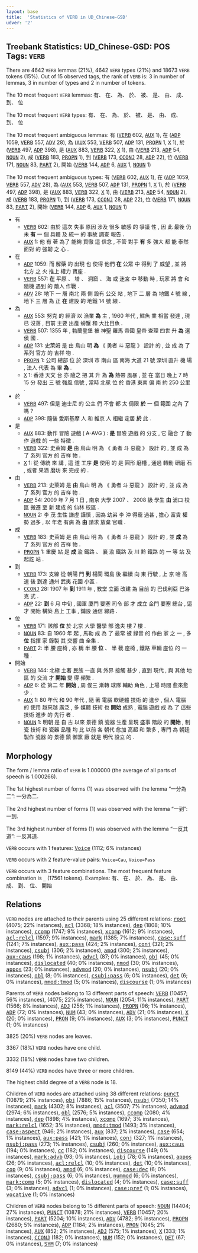 ```yaml
---
layout: base
title:  'Statistics of VERB in UD_Chinese-GSD'
udver: '2'
---
```


## Treebank Statistics: UD_Chinese-GSD: POS Tags: `VERB`

There are 4642 `VERB` lemmas (21%), 4642 `VERB` types (21%) and 18673 `VERB` tokens (15%).
Out of 15 observed tags, the rank of `VERB` is: 3 in number of lemmas, 3 in number of types and 2 in number of tokens.

The 10 most frequent `VERB` lemmas: 有、 在、 為、 於、 被、 是、 由、 成、 到、 位

The 10 most frequent `VERB` types:  有、 在、 為、 於、 被、 是、 由、 成、 到、 位

The 10 most frequent ambiguous lemmas: 有 (<tt><a href="zh_gsd-pos-VERB.html">VERB</a></tt> 602, <tt><a href="zh_gsd-pos-AUX.html">AUX</a></tt> 1), 在 (<tt><a href="zh_gsd-pos-ADP.html">ADP</a></tt> 1059, <tt><a href="zh_gsd-pos-VERB.html">VERB</a></tt> 557, <tt><a href="zh_gsd-pos-ADV.html">ADV</a></tt> 28), 為 (<tt><a href="zh_gsd-pos-AUX.html">AUX</a></tt> 553, <tt><a href="zh_gsd-pos-VERB.html">VERB</a></tt> 507, <tt><a href="zh_gsd-pos-ADP.html">ADP</a></tt> 131, <tt><a href="zh_gsd-pos-PROPN.html">PROPN</a></tt> 1, <tt><a href="zh_gsd-pos-X.html">X</a></tt> 1), 於 (<tt><a href="zh_gsd-pos-VERB.html">VERB</a></tt> 497, <tt><a href="zh_gsd-pos-ADP.html">ADP</a></tt> 398), 是 (<tt><a href="zh_gsd-pos-AUX.html">AUX</a></tt> 883, <tt><a href="zh_gsd-pos-VERB.html">VERB</a></tt> 322, <tt><a href="zh_gsd-pos-X.html">X</a></tt> 1), 由 (<tt><a href="zh_gsd-pos-VERB.html">VERB</a></tt> 213, <tt><a href="zh_gsd-pos-ADP.html">ADP</a></tt> 54, <tt><a href="zh_gsd-pos-NOUN.html">NOUN</a></tt> 2), 成 (<tt><a href="zh_gsd-pos-VERB.html">VERB</a></tt> 183, <tt><a href="zh_gsd-pos-PROPN.html">PROPN</a></tt> 1), 到 (<tt><a href="zh_gsd-pos-VERB.html">VERB</a></tt> 173, <tt><a href="zh_gsd-pos-CCONJ.html">CCONJ</a></tt> 28, <tt><a href="zh_gsd-pos-ADP.html">ADP</a></tt> 22), 位 (<tt><a href="zh_gsd-pos-VERB.html">VERB</a></tt> 171, <tt><a href="zh_gsd-pos-NOUN.html">NOUN</a></tt> 83, <tt><a href="zh_gsd-pos-PART.html">PART</a></tt> 2), 開始 (<tt><a href="zh_gsd-pos-VERB.html">VERB</a></tt> 144, <tt><a href="zh_gsd-pos-ADP.html">ADP</a></tt> 6, <tt><a href="zh_gsd-pos-AUX.html">AUX</a></tt> 1, <tt><a href="zh_gsd-pos-NOUN.html">NOUN</a></tt> 1)

The 10 most frequent ambiguous types:  有 (<tt><a href="zh_gsd-pos-VERB.html">VERB</a></tt> 602, <tt><a href="zh_gsd-pos-AUX.html">AUX</a></tt> 1), 在 (<tt><a href="zh_gsd-pos-ADP.html">ADP</a></tt> 1059, <tt><a href="zh_gsd-pos-VERB.html">VERB</a></tt> 557, <tt><a href="zh_gsd-pos-ADV.html">ADV</a></tt> 28), 為 (<tt><a href="zh_gsd-pos-AUX.html">AUX</a></tt> 553, <tt><a href="zh_gsd-pos-VERB.html">VERB</a></tt> 507, <tt><a href="zh_gsd-pos-ADP.html">ADP</a></tt> 131, <tt><a href="zh_gsd-pos-PROPN.html">PROPN</a></tt> 1, <tt><a href="zh_gsd-pos-X.html">X</a></tt> 1), 於 (<tt><a href="zh_gsd-pos-VERB.html">VERB</a></tt> 497, <tt><a href="zh_gsd-pos-ADP.html">ADP</a></tt> 398), 是 (<tt><a href="zh_gsd-pos-AUX.html">AUX</a></tt> 883, <tt><a href="zh_gsd-pos-VERB.html">VERB</a></tt> 322, <tt><a href="zh_gsd-pos-X.html">X</a></tt> 1), 由 (<tt><a href="zh_gsd-pos-VERB.html">VERB</a></tt> 213, <tt><a href="zh_gsd-pos-ADP.html">ADP</a></tt> 54, <tt><a href="zh_gsd-pos-NOUN.html">NOUN</a></tt> 2), 成 (<tt><a href="zh_gsd-pos-VERB.html">VERB</a></tt> 183, <tt><a href="zh_gsd-pos-PROPN.html">PROPN</a></tt> 1), 到 (<tt><a href="zh_gsd-pos-VERB.html">VERB</a></tt> 173, <tt><a href="zh_gsd-pos-CCONJ.html">CCONJ</a></tt> 28, <tt><a href="zh_gsd-pos-ADP.html">ADP</a></tt> 22), 位 (<tt><a href="zh_gsd-pos-VERB.html">VERB</a></tt> 171, <tt><a href="zh_gsd-pos-NOUN.html">NOUN</a></tt> 83, <tt><a href="zh_gsd-pos-PART.html">PART</a></tt> 2), 開始 (<tt><a href="zh_gsd-pos-VERB.html">VERB</a></tt> 144, <tt><a href="zh_gsd-pos-ADP.html">ADP</a></tt> 6, <tt><a href="zh_gsd-pos-AUX.html">AUX</a></tt> 1, <tt><a href="zh_gsd-pos-NOUN.html">NOUN</a></tt> 1)


* 有
  * <tt><a href="zh_gsd-pos-VERB.html">VERB</a></tt> 602: 由於 這次 失事 原因 涉及 很多 敏感 的 爭議 性 , 因 此 最後 仍 未 <b>有</b> 一 個 具體 及 統一 的 事故 調查 報告 .
  * <tt><a href="zh_gsd-pos-AUX.html">AUX</a></tt> 1: 他 有 著 為了 能夠 貫徹 這 信念 , 不管 對手 <b>有</b> 多 強大 都 能 泰然 面對 的 強韌 之 心 .
* 在
  * <tt><a href="zh_gsd-pos-ADP.html">ADP</a></tt> 1059: 而 解藥 的 出現 也 使得 他們 <b>在</b> 公眾 中 得到 了 威望 , 並 將 北方 之 火 推上 權力 寶座 .
  * <tt><a href="zh_gsd-pos-VERB.html">VERB</a></tt> 557: <b>在</b> 平原 、 塔 、 洞窟 、 海 或 迷宮 中 移動 時 , 玩家 將 會 和 隨機 遇到 的 敵人 作戰 .
  * <tt><a href="zh_gsd-pos-ADV.html">ADV</a></tt> 28: 地下 一 層 南北 兩 側 設有 公交 站 , 地下 二 層 為 地鐵 4 號 線 , 地下 三 層 為 正 <b>在</b> 建設 的 地鐵 14 號 線 .
* 為
  * <tt><a href="zh_gsd-pos-AUX.html">AUX</a></tt> 553: 努克 的 經濟 以 漁業 <b>為</b> 主 , 1960 年代 , 鱈魚 業 相當 發達 , 現 已 沒落 , 目前 主要 出產 螃蟹 和 大比目魚 .
  * <tt><a href="zh_gsd-pos-VERB.html">VERB</a></tt> 507: 1355 年 , 勃蘭登堡 被 神聖 羅馬 帝國 皇帝 查理 四世 升 <b>為</b> 選侯 國 .
  * <tt><a href="zh_gsd-pos-ADP.html">ADP</a></tt> 131: 史萊姆 是 由 鳥山 明 <b>為</b> 《 勇者 斗 惡龍 》 設計 的 , 並 成 為 了 系列 官方 的 吉祥 物 .
  * <tt><a href="zh_gsd-pos-PROPN.html">PROPN</a></tt> 1: 公司 總部 位 於 深圳 市 南山 區 南海 大道 21 號 深圳 直升 機 場 , 法人 代表 為 畢 <b>為</b> .
  * <tt><a href="zh_gsd-pos-X.html">X</a></tt> 1: 香港 天文 台 亦 隨之 把 其 升 為 <b>為</b> 熱帶 風暴 , 並 在 當日 晚上 7 時 15 分 發出 三 號 強風 信號 , 當時 北冕 位 於 香港 東南 偏 南 約 250 公里 .
* 於
  * <tt><a href="zh_gsd-pos-VERB.html">VERB</a></tt> 497: 但是 迪士尼 的 公主 們 不會 都 太 侷限 <b>於</b> 一 個 範圍 之內 了 嗎 ?
  * <tt><a href="zh_gsd-pos-ADP.html">ADP</a></tt> 398: 隨後 愛斯基摩 人 和 維京 人 相繼 定居 <b>於</b> 此 .
* 是
  * <tt><a href="zh_gsd-pos-AUX.html">AUX</a></tt> 883: 動作 冒險 遊戲 ( A-AVG ) : <b>是</b> 冒險 遊戲 的 分支 , 它 融合 了 動作 遊戲 的 一些 特徵 .
  * <tt><a href="zh_gsd-pos-VERB.html">VERB</a></tt> 322: 史萊姆 <b>是</b> 由 鳥山 明 為 《 勇者 斗 惡龍 》 設計 的 , 並 成 為 了 系列 官方 的 吉祥 物 .
  * <tt><a href="zh_gsd-pos-X.html">X</a></tt> 1: 從 傳統 來 講 , 這 道 工序 <b>是</b> 使用 的 是 圓形 磨槽 , 通過 轉動 研磨 石 , 或者 果酒 磨坊 來 完成 的 .
* 由
  * <tt><a href="zh_gsd-pos-VERB.html">VERB</a></tt> 213: 史萊姆 是 <b>由</b> 鳥山 明 為 《 勇者 斗 惡龍 》 設計 的 , 並 成 為 了 系列 官方 的 吉祥 物 .
  * <tt><a href="zh_gsd-pos-ADP.html">ADP</a></tt> 54: 2009 年 7 月 1 日 , 南京 大學 2007 、 2008 級 學生 <b>由</b> 浦口 校區 搬遷 至 新 建成 的 仙林 校區 .
  * <tt><a href="zh_gsd-pos-NOUN.html">NOUN</a></tt> 2: 李 茂 生性 謙虛 謹慎 , 因為 幼弟 李 沖 得寵 過甚 , 擔心 富貴 權勢 過多 , 以 年老 有病 為 <b>由</b> 請求 放棄 官職 .
* 成
  * <tt><a href="zh_gsd-pos-VERB.html">VERB</a></tt> 183: 史萊姆 是 由 鳥山 明 為 《 勇者 斗 惡龍 》 設計 的 , 並 <b>成</b> 為 了 系列 官方 的 吉祥 物 .
  * <tt><a href="zh_gsd-pos-PROPN.html">PROPN</a></tt> 1: 重慶 站 是 <b>成</b> 渝 鐵路 、 襄 渝 鐵路 及 川 黔 鐵路 的 一 等 站 及 起訖 站 .
* 到
  * <tt><a href="zh_gsd-pos-VERB.html">VERB</a></tt> 173: 支線 從 朝陽 門 <b>到</b> 楊閘 環島 後 繼續 向 東 行駛 , 上 京 哈 高速 後 到達 通州 武夷 花園 小區 .
  * <tt><a href="zh_gsd-pos-CCONJ.html">CCONJ</a></tt> 28: 1907 年 <b>到</b> 1911 年 , 教堂 立面 改建 為 目前 的 巴伐利亞 巴洛克 式 .
  * <tt><a href="zh_gsd-pos-ADP.html">ADP</a></tt> 22: <b>到</b> 6 月 中旬 , 國軍 廈門 要塞 司令 部 才 成立 金門 要塞 總台 , 這 才 開始 構築 島上 工事 , 鋪設 通信 線路 .
* 位
  * <tt><a href="zh_gsd-pos-VERB.html">VERB</a></tt> 171: 該部 <b>位</b> 於 北京 大學 醫學 部 逸夫 樓 7 樓 .
  * <tt><a href="zh_gsd-pos-NOUN.html">NOUN</a></tt> 83: 自 1960 年 起 , 馬勒 成 為 了 最常 被 錄音 的 作曲 家 之 一 , 多 <b>位</b> 指揮 家 錄製 其 交響 曲 全集 .
  * <tt><a href="zh_gsd-pos-PART.html">PART</a></tt> 2: 半 腰 座椅 , 亦 稱 半 腰 <b>位</b> 、 半 截 座椅 , 鐵路 車輛 座位 的 一 種 .
* 開始
  * <tt><a href="zh_gsd-pos-VERB.html">VERB</a></tt> 144: 北極 土著 民族 一直 與 外界 接觸 甚少 , 直到 現代 , 與 其他 地區 的 交流 才 <b>開始</b> 變 得 頻繁 .
  * <tt><a href="zh_gsd-pos-ADP.html">ADP</a></tt> 6: 從 第二 年 <b>開始</b> , 周 俊三 漸轉 球隊 輔助 角色 , 上場 時間 愈來愈 少 .
  * <tt><a href="zh_gsd-pos-AUX.html">AUX</a></tt> 1: 80 年代 和 90 年代 , 隨 著 電腦 軟硬體 技術 的 進步 , 個人 電腦 的 使用 越來越 廣泛 , 多 媒體 技術 也 <b>開始</b> 成熟 , 電腦 遊戲 成 為 了 這些 技術 進步 的 先行 者 .
  * <tt><a href="zh_gsd-pos-NOUN.html">NOUN</a></tt> 1: 明朝 是 自 古 以來 景德 鎮 瓷器 生產 呈現 盛事 階段 的 <b>開始</b> , 制瓷 技術 和 瓷器 品種 均 比 以前 各 朝代 愈加 高超 和 繁多 , 專門 為 朝廷 製作 瓷器 的 景德 鎮 御窯 廠 就是 明代 設立 的 .

## Morphology

The form / lemma ratio of `VERB` is 1.000000 (the average of all parts of speech is 1.000266).

The 1st highest number of forms (1) was observed with the lemma “一分為二”: 一分為二.

The 2nd highest number of forms (1) was observed with the lemma “一到”: 一到.

The 3rd highest number of forms (1) was observed with the lemma “一反其道”: 一反其道.

`VERB` occurs with 1 features: <tt><a href="zh_gsd-feat-Voice.html">Voice</a></tt> (1112; 6% instances)

`VERB` occurs with 2 feature-value pairs: `Voice=Cau`, `Voice=Pass`

`VERB` occurs with 3 feature combinations.
The most frequent feature combination is `_` (17561 tokens).
Examples: 有、 在、 於、 為、 是、 由、 成、 到、 位、 開始


## Relations

`VERB` nodes are attached to their parents using 25 different relations: <tt><a href="zh_gsd-dep-root.html">root</a></tt> (4075; 22% instances), <tt><a href="zh_gsd-dep-acl.html">acl</a></tt> (3368; 18% instances), <tt><a href="zh_gsd-dep-dep.html">dep</a></tt> (1808; 10% instances), <tt><a href="zh_gsd-dep-ccomp.html">ccomp</a></tt> (1747; 9% instances), <tt><a href="zh_gsd-dep-xcomp.html">xcomp</a></tt> (1612; 9% instances), <tt><a href="zh_gsd-dep-acl-relcl.html">acl:relcl</a></tt> (1597; 9% instances), <tt><a href="zh_gsd-dep-mark.html">mark</a></tt> (1385; 7% instances), <tt><a href="zh_gsd-dep-case-suff.html">case:suff</a></tt> (1241; 7% instances), <tt><a href="zh_gsd-dep-aux-pass.html">aux:pass</a></tt> (424; 2% instances), <tt><a href="zh_gsd-dep-conj.html">conj</a></tt> (321; 2% instances), <tt><a href="zh_gsd-dep-csubj.html">csubj</a></tt> (306; 2% instances), <tt><a href="zh_gsd-dep-amod.html">amod</a></tt> (300; 2% instances), <tt><a href="zh_gsd-dep-aux-caus.html">aux:caus</a></tt> (198; 1% instances), <tt><a href="zh_gsd-dep-advcl.html">advcl</a></tt> (87; 0% instances), <tt><a href="zh_gsd-dep-obj.html">obj</a></tt> (45; 0% instances), <tt><a href="zh_gsd-dep-dislocated.html">dislocated</a></tt> (40; 0% instances), <tt><a href="zh_gsd-dep-nmod.html">nmod</a></tt> (30; 0% instances), <tt><a href="zh_gsd-dep-appos.html">appos</a></tt> (23; 0% instances), <tt><a href="zh_gsd-dep-advmod.html">advmod</a></tt> (20; 0% instances), <tt><a href="zh_gsd-dep-nsubj.html">nsubj</a></tt> (20; 0% instances), <tt><a href="zh_gsd-dep-obl.html">obl</a></tt> (8; 0% instances), <tt><a href="zh_gsd-dep-csubj-pass.html">csubj:pass</a></tt> (6; 0% instances), <tt><a href="zh_gsd-dep-det.html">det</a></tt> (6; 0% instances), <tt><a href="zh_gsd-dep-nmod-tmod.html">nmod:tmod</a></tt> (5; 0% instances), <tt><a href="zh_gsd-dep-discourse.html">discourse</a></tt> (1; 0% instances)

Parents of `VERB` nodes belong to 13 different parts of speech: <tt><a href="zh_gsd-pos-VERB.html">VERB</a></tt> (10457; 56% instances),  (4075; 22% instances), <tt><a href="zh_gsd-pos-NOUN.html">NOUN</a></tt> (2054; 11% instances), <tt><a href="zh_gsd-pos-PART.html">PART</a></tt> (1566; 8% instances), <tt><a href="zh_gsd-pos-ADJ.html">ADJ</a></tt> (256; 1% instances), <tt><a href="zh_gsd-pos-PROPN.html">PROPN</a></tt> (96; 1% instances), <tt><a href="zh_gsd-pos-ADP.html">ADP</a></tt> (72; 0% instances), <tt><a href="zh_gsd-pos-NUM.html">NUM</a></tt> (43; 0% instances), <tt><a href="zh_gsd-pos-ADV.html">ADV</a></tt> (21; 0% instances), <tt><a href="zh_gsd-pos-X.html">X</a></tt> (20; 0% instances), <tt><a href="zh_gsd-pos-PRON.html">PRON</a></tt> (9; 0% instances), <tt><a href="zh_gsd-pos-AUX.html">AUX</a></tt> (3; 0% instances), <tt><a href="zh_gsd-pos-PUNCT.html">PUNCT</a></tt> (1; 0% instances)

3825 (20%) `VERB` nodes are leaves.

3367 (18%) `VERB` nodes have one child.

3332 (18%) `VERB` nodes have two children.

8149 (44%) `VERB` nodes have three or more children.

The highest child degree of a `VERB` node is 18.

Children of `VERB` nodes are attached using 38 different relations: <tt><a href="zh_gsd-dep-punct.html">punct</a></tt> (10879; 21% instances), <tt><a href="zh_gsd-dep-obj.html">obj</a></tt> (7886; 15% instances), <tt><a href="zh_gsd-dep-nsubj.html">nsubj</a></tt> (7350; 14% instances), <tt><a href="zh_gsd-dep-mark.html">mark</a></tt> (4302; 8% instances), <tt><a href="zh_gsd-dep-acl.html">acl</a></tt> (3507; 7% instances), <tt><a href="zh_gsd-dep-advmod.html">advmod</a></tt> (2974; 6% instances), <tt><a href="zh_gsd-dep-obl.html">obl</a></tt> (2576; 5% instances), <tt><a href="zh_gsd-dep-ccomp.html">ccomp</a></tt> (2080; 4% instances), <tt><a href="zh_gsd-dep-dep.html">dep</a></tt> (1898; 4% instances), <tt><a href="zh_gsd-dep-xcomp.html">xcomp</a></tt> (1697; 3% instances), <tt><a href="zh_gsd-dep-mark-relcl.html">mark:relcl</a></tt> (1652; 3% instances), <tt><a href="zh_gsd-dep-nmod-tmod.html">nmod:tmod</a></tt> (1493; 3% instances), <tt><a href="zh_gsd-dep-case-aspect.html">case:aspect</a></tt> (946; 2% instances), <tt><a href="zh_gsd-dep-aux.html">aux</a></tt> (837; 2% instances), <tt><a href="zh_gsd-dep-case.html">case</a></tt> (654; 1% instances), <tt><a href="zh_gsd-dep-aux-pass.html">aux:pass</a></tt> (421; 1% instances), <tt><a href="zh_gsd-dep-conj.html">conj</a></tt> (327; 1% instances), <tt><a href="zh_gsd-dep-nsubj-pass.html">nsubj:pass</a></tt> (273; 1% instances), <tt><a href="zh_gsd-dep-csubj.html">csubj</a></tt> (260; 0% instances), <tt><a href="zh_gsd-dep-aux-caus.html">aux:caus</a></tt> (194; 0% instances), <tt><a href="zh_gsd-dep-cc.html">cc</a></tt> (182; 0% instances), <tt><a href="zh_gsd-dep-discourse.html">discourse</a></tt> (149; 0% instances), <tt><a href="zh_gsd-dep-mark-advb.html">mark:advb</a></tt> (93; 0% instances), <tt><a href="zh_gsd-dep-iobj.html">iobj</a></tt> (78; 0% instances), <tt><a href="zh_gsd-dep-appos.html">appos</a></tt> (26; 0% instances), <tt><a href="zh_gsd-dep-acl-relcl.html">acl:relcl</a></tt> (10; 0% instances), <tt><a href="zh_gsd-dep-det.html">det</a></tt> (10; 0% instances), <tt><a href="zh_gsd-dep-cop.html">cop</a></tt> (9; 0% instances), <tt><a href="zh_gsd-dep-amod.html">amod</a></tt> (6; 0% instances), <tt><a href="zh_gsd-dep-case-dec.html">case:dec</a></tt> (6; 0% instances), <tt><a href="zh_gsd-dep-csubj-pass.html">csubj:pass</a></tt> (6; 0% instances), <tt><a href="zh_gsd-dep-nummod.html">nummod</a></tt> (6; 0% instances), <tt><a href="zh_gsd-dep-mark-comp.html">mark:comp</a></tt> (5; 0% instances), <tt><a href="zh_gsd-dep-dislocated.html">dislocated</a></tt> (4; 0% instances), <tt><a href="zh_gsd-dep-case-suff.html">case:suff</a></tt> (3; 0% instances), <tt><a href="zh_gsd-dep-advcl.html">advcl</a></tt> (1; 0% instances), <tt><a href="zh_gsd-dep-case-pref.html">case:pref</a></tt> (1; 0% instances), <tt><a href="zh_gsd-dep-vocative.html">vocative</a></tt> (1; 0% instances)

Children of `VERB` nodes belong to 15 different parts of speech: <tt><a href="zh_gsd-pos-NOUN.html">NOUN</a></tt> (14404; 27% instances), <tt><a href="zh_gsd-pos-PUNCT.html">PUNCT</a></tt> (10878; 21% instances), <tt><a href="zh_gsd-pos-VERB.html">VERB</a></tt> (10457; 20% instances), <tt><a href="zh_gsd-pos-PART.html">PART</a></tt> (5204; 10% instances), <tt><a href="zh_gsd-pos-ADV.html">ADV</a></tt> (4782; 9% instances), <tt><a href="zh_gsd-pos-PROPN.html">PROPN</a></tt> (2680; 5% instances), <tt><a href="zh_gsd-pos-ADP.html">ADP</a></tt> (1184; 2% instances), <tt><a href="zh_gsd-pos-PRON.html">PRON</a></tt> (1045; 2% instances), <tt><a href="zh_gsd-pos-AUX.html">AUX</a></tt> (852; 2% instances), <tt><a href="zh_gsd-pos-ADJ.html">ADJ</a></tt> (575; 1% instances), <tt><a href="zh_gsd-pos-X.html">X</a></tt> (333; 1% instances), <tt><a href="zh_gsd-pos-CCONJ.html">CCONJ</a></tt> (182; 0% instances), <tt><a href="zh_gsd-pos-NUM.html">NUM</a></tt> (152; 0% instances), <tt><a href="zh_gsd-pos-DET.html">DET</a></tt> (67; 0% instances), <tt><a href="zh_gsd-pos-SYM.html">SYM</a></tt> (7; 0% instances)

